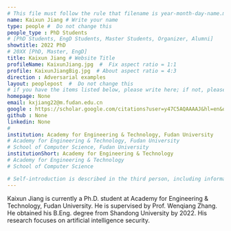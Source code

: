```yaml
---
# This file must follow the rule that filename is year-month-day-name.md .
name: Kaixun Jiang # Write your name
type: people #  Do not change this
people_type : PhD Students
# [PhD Students, EngD Students, Master Students, Organizer, Alumni]
showtitle: 2022 PhD
# 20XX [PhD, Master, EngD]
title: Kaixun Jiang # Website Title
profileName: KaixunJiang.jpg  #  Fix aspect ratio = 1:1
profile: KaixunJiangBig.jpg  # About aspect ratio = 4:3
direction : Adversarial examples
layout: peoplepost  #  Do not change this
# if you have the items listed below, please write here; if not, please write None.
homepage: None
email: kxjiang22@m.fudan.edu.cn
google : https://scholar.google.com/citations?user=y47C5AQAAAAJ&hl=en&oi=ao
github : None
linkedin: None
# 
institution: Academy for Engineering & Technology, Fudan University
# Academy for Engineering & Technology, Fudan University
# School of Computer Science, Fudan University
institutionShort: Academy for Engineering & Technology
# Academy for Engineering & Technology
# School of Computer Science

# Self-introduction is described in the third person, including information such as educational experience(B/M/P), graduation career development 
---
```


Kaixun Jiang is currently a Ph.D. student at Academy for Engineering & Technology, Fudan University. He is supervised by Prof. Wenqiang Zhang. He obtained his B.Eng. degree from Shandong University by 2022. His research focuses on artificial intelligence security.




 

